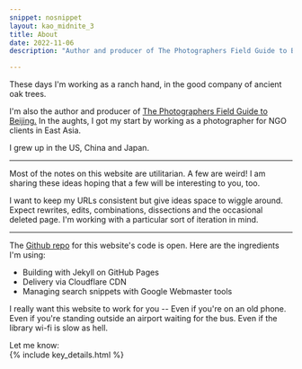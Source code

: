 ```yaml
---
snippet: nosnippet
layout: kao_midnite_3
title: About 
date: 2022-11-06
description: "Author and producer of The Photographers Field Guide to Beijing"

---
```




These days I'm working as a ranch hand, in the good company of ancient oak trees.

I'm also the author and producer of [The Photographers Field Guide to Beijing.] In the aughts, I got my start by working as a photographer for NGO clients in East Asia.

I grew up in the US, China and Japan.

[The Photographers Field Guide to Beijing.]: https://www.zachmccabe.com/beijing/


---

Most of the notes on this website are utilitarian. A few are weird! I am sharing these ideas hoping that a few will be interesting to you, too.

I want to keep my URLs consistent but give ideas space to wiggle around. Expect rewrites, edits, combinations, dissections and the occasional deleted page. I'm working with a particular sort of iteration in mind.

---

The [Github repo] for this website's code is open. Here are the ingredients I'm using:

+ Building with Jekyll on GitHub Pages
+ Delivery via Cloudflare CDN
+ Managing search snippets with Google Webmaster tools

I really want this website to work for you -- Even if you're on an old phone. Even if you're standing outside an airport waiting for the bus. Even if the library wi-fi is slow as hell.

Let me know:<br/>
{% include key_details.html %}

[Github repo]: https://github.com/zachmccabe/zachmccabe.github.io
